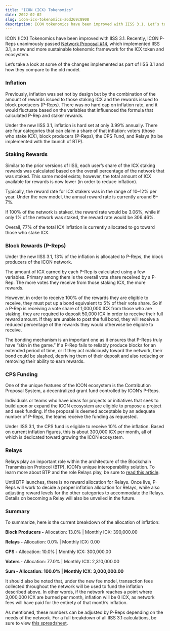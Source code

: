 ```yaml
---
title: "ICON (ICX) Tokenomics"
date: 2022-02-02
slug: icon-icx-tokenomics-a6d269c8908
description: ICON tokenomics have been improved with IISS 3.1. Let’s take a look at some of the changes implemented as part of IISS 3.1 and how they compare to the old model.
---
```


ICON (ICX) Tokenomics have been improved with IISS 3.1. Recently, ICON P-Reps unanimously passed [Network Proposal #14](https://tracker.icon.foundation/proposal/0x6121aa4e693bd7e747760e55dda07fdb954d858d0f7936088a1296da0cff0a99), which implemented IISS 3.1, a new and more sustainable tokenomic framework for the ICX token and ecosystem.

Let’s take a look at some of the changes implemented as part of IISS 3.1 and how they compare to the old model.

### **Inflation**

Previously, inflation was set not by design but by the combination of the amount of rewards issued to those staking ICX and the rewards issued to block producers (P-Reps). There was no hard cap on inflation rate, and it would fluctuate based on the variables that influenced the formula that calculated P-Rep and staker rewards.

Under the new IISS 3.1, inflation is hard set at only 3.99% annually. There are four categories that can claim a share of that inflation: voters (those who stake ICX), block producers (P-Reps), the CPS Fund, and Relays (to be implemented with the launch of BTP).

### **Staking Rewards**

Similar to the prior versions of IISS, each user’s share of the ICX staking rewards was calculated based on the overall percentage of the network that was staked. This same model exists; however, the total amount of ICX available for rewards is now lower (in order to reduce inflation).

Typically, the reward rate for ICX stakers was in the range of 10–12% per year. Under the new model, the annual reward rate is currently around 6–7%.

If 100% of the network is staked, the reward rate would be 3.06%, while if only 1% of the network was staked, the reward rate would be 306.46%.

Overall, 77% of the total ICX inflation is currently allocated to go toward those who stake ICX.

### **Block Rewards (P-Reps)**

Under the new IISS 3.1, 13% of the inflation is allocated to P-Reps, the block producers of the ICON network.

The amount of ICX earned by each P-Rep is calculated using a few variables. Primary among them is the overall vote share received by a P-Rep. The more votes they receive from those staking ICX, the more rewards.

However, in order to receive 100% of the rewards they are eligible to receive, they must put up a bond equivalent to 5% of their vote share. So if a P-Rep is receiving a vote share of 1,000,000 ICX from those who are staking, they are required to deposit 50,000 ICX in order to receive their full reward amount. If they are unable to post the full bond, they will receive a reduced percentage of the rewards they would otherwise be eligible to receive.

The bonding mechanism is an important one as it ensures that P-Reps truly have “skin in the game.” If a P-Rep fails to reliably produce blocks for an extended period of time, or if they act maliciously toward the network, their bond could be slashed, depriving them of their deposit and also reducing or removing their ability to earn rewards.

### **CPS Funding**

One of the unique features of the ICON ecosystem is the Contribution Proposal System, a decentralized grant fund controlled by ICON’s P-Reps.

Individuals or teams who have ideas for projects or initiatives that seek to build upon or expand the ICON ecosystem are eligible to propose a project and seek funding. If the proposal is deemed acceptable by an adequate number of P-Reps, the teams receive the funding as requested.

Under IISS 3.1, the CPS fund is eligible to receive 10% of the inflation. Based on current inflation figures, this is about 300,000 ICX per month, all of which is dedicated toward growing the ICON ecosystem.

### **Relays**

Relays play an important role within the architecture of the Blockchain Transmission Protocol (BTP), ICON’s unique interoperability solution. To learn more about BTP and the role Relays play, be sure to [read this article](https://medium.com/helloiconworld/what-is-btp-b1affe6b3bbf#888d).

Until BTP launches, there is no reward allocation for Relays. Once live, P-Reps will work to decide a proper inflation allocation for Relays, while also adjusting reward levels for the other categories to accommodate the Relays. Details on becoming a Relay will also be unveiled in the future.

### **Summary**

To summarize, here is the current breakdown of the allocation of inflation:

**Block Producers -** Allocation: 13.0% | Monthly ICX: 390,000.00

**Relays -** Allocation: 0.0% | Monthly ICX: 0.00

**CPS -** Allocation: 10.0% | Monthly ICX: 300,000.00

**Voters -** Allocation: 77.0% | Monthly ICX: 2,310,000.00

**Sum - Allocation: 100.0% | Monthly ICX**: **3,000,000.00**

It should also be noted that, under the new fee model, transaction fees collected throughout the network will be used to fund the inflation described above. In other words, if the network reaches a point where 3,000,000 ICX are burned per month, inflation will be 0 ICX, as network fees will have paid for the entirety of that month’s inflation.

As mentioned, these numbers can be adjusted by P-Reps depending on the needs of the network. For a full breakdown of all IISS 3.1 calculations, be sure to view [this spreadsheet](https://docs.google.com/spreadsheets/d/1jh9QF5lhP9mdNDDrlbKfButaScVTeUHwFwzoa-Mfgdk/edit#gid=783852509).

